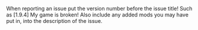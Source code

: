 When reporting an issue put the version number before the issue title! Such as [1.9.4] My game is broken! Also include any added mods you may have put in, into the description of the issue.
